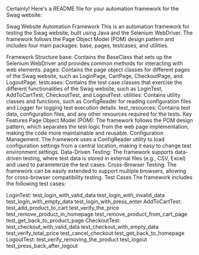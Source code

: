 Certainly! Here's a README file for your automation framework for the Swag website:

Swag Website Automation Framework
This is an automation framework for testing the Swag website, built using Java and the Selenium WebDriver. The framework follows the Page Object Model (POM) design pattern and includes four main packages: base, pages, testcases, and utilities.

Framework Structure
base: Contains the BaseClass that sets up the Selenium WebDriver and provides common methods for interacting with web elements.
pages: Contains the page object classes for different pages of the Swag website, such as LoginPage, CartPage, CheckoutPage, and LogoutPage.
testcases: Contains the test case classes that exercise the different functionalities of the Swag website, such as LoginTest, AddToCartTest, CheckoutTest, and LogoutTest.
utilities: Contains utility classes and functions, such as ConfigReader for reading configuration files and Logger for logging test execution details.
test_resources: Contains test data, configuration files, and any other resources required for the tests.
Key Features
Page Object Model (POM): The framework follows the POM design pattern, which separates the test logic from the web page implementation, making the code more maintainable and reusable.
Configuration Management: The framework uses a ConfigReader utility to load configuration settings from a central location, making it easy to change test environment settings.
Data-Driven Testing: The framework supports data-driven testing, where test data is stored in external files (e.g., CSV, Excel) and used to parameterize the test cases.
Cross-Browser Testing: The framework can be easily extended to support multiple browsers, allowing for cross-browser compatibility testing.
Test Cases
The framework includes the following test cases:

LoginTest:
test_login_with_valid_data
test_login_with_invalid_data
test_login_with_empty_data
test_login_with_press_enter
AddToCartTest:
test_add_product_to_cart
test_verify_the_price
test_remove_product_in_homepage
test_remove_product_from_cart_page
test_get_back_to_product_page
CheckoutTest:
test_checkout_with_valid_data
test_checkout_with_empty_data
test_verify_total_price
test_cancel_checkout
test_get_back_to_homepage
LogoutTest:
test_verify_removing_the_product
test_logout
test_press_back_after_logout
